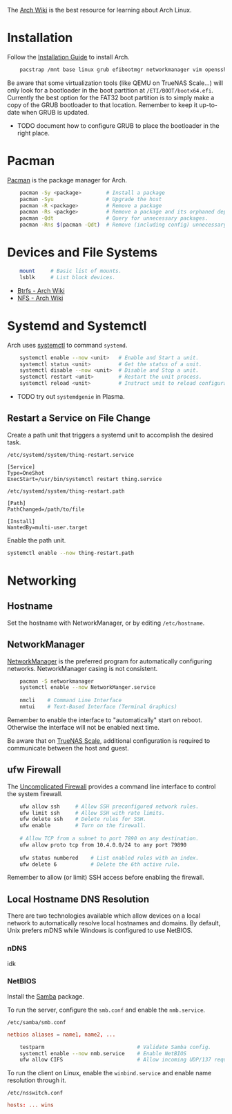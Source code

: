 The [Arch Wiki](https://wiki.archlinux.org/) is the best resource for learning about Arch Linux.

# Installation
Follow the [Installation Guide](https://wiki.archlinux.org/title/Installation_guide) to install Arch.

```bash
    pacstrap /mnt base linux grub efibootmgr networkmanager vim openssh
```

Be aware that some virtualization tools (like QEMU on TrueNAS Scale...) will only look for a bootloader in the boot partition at `/ETI/BOOT/bootx64.efi`.
Currently the best option for the FAT32 boot partition is to simply make a copy of the GRUB bootloader to that location.
Remember to keep it up-to-date when GRUB is updated.

* TODO document how to configure GRUB to place the bootloader in the right place.

# Pacman
[Pacman](https://wiki.archlinux.org/title/pacman) is the package manager for Arch.

```bash
    pacman -Sy <package>        # Install a package
    pacman -Syu                 # Upgrade the host
    pacman -R <package>         # Remove a package
    pacman -Rs <packge>         # Remove a package and its orphaned dependencies.
    pacman -Qdt                 # Query for unnecessary packages.
    pacman -Rns $(pacman -Qdt)  # Remove (including config) unnecessary packages.
```

# Devices and File Systems
```bash
    mount     # Basic list of mounts.
    lsblk     # List block devices.
```

* [Btrfs - Arch Wiki](https://wiki.archlinux.org/title/btrfs)
* [NFS - Arch Wiki](https://wiki.archlinux.org/title/NFS)

# Systemd and Systemctl
Arch uses [systemctl](https://wiki.archlinux.org/title/Systemd#Basic_systemctl_usage) to command `systemd`.

```bash
    systemctl enable --now <unit>   # Enable and Start a unit.
    systemctl status <unit>         # Get the status of a unit.
    systemctl disable --now <unit>  # Disable and Stop a unit.
    systemctl restart <unit>        # Restart the unit process.
    systemctl reload <unit>         # Instruct unit to reload configuration.
```

* TODO try out `systemdgenie` in Plasma.

## Restart a Service on File Change
Create a path unit that triggers a systemd unit to accomplish the desired task.

`/etc/systemd/system/thing-restart.service`
```unit
[Service]
Type=OneShot
ExecStart=/usr/bin/systemctl restart thing.service
```

`/etc/systemd/system/thing-restart.path`
```unit
[Path]
PathChanged=/path/to/file

[Install]
WantedBy=multi-user.target
```

Enable the path unit.
```bash
systemctl enable --now thing-restart.path
```

# Networking
## Hostname
Set the hostname with NetworkManager, or by editing `/etc/hostname`.

## NetworkManager
[NetworkManager](https://wiki.archlinux.org/title/NetworkManager) is the preferred program for automatically configuring networks.
NetworkManager casing is not consistent.

```bash
    pacman -S networkmanager
    systemctl enable --now NetworkManger.service
    
    nmcli    # Command Line Interface
    nmtui    # Text-Based Interface (Terminal Graphics)
```

Remember to enable the interface to "automatically" start on reboot.
Otherwise the interface will not be enabled next time.

Be aware that on [TrueNAS Scale](https://www.truenas.com/docs/scale/scaletutorials/virtualization/accessingnasfromvm/), additional configuration is required to communicate between the host and guest.

## ufw Firewall
The [Uncomplicated Firewall](https://wiki.archlinux.org/title/Uncomplicated_Firewall) provides a command line interface to control the system firewall.

```bash
    ufw allow ssh     # Allow SSH preconfigured network rules.
    ufw limit ssh     # Allow SSH with rate limits.
    ufw delete ssh    # Delete rules for SSH.
    ufw enable        # Turn on the firewall.
    
    # Allow TCP from a subnet to port 7890 on any destination.
    ufw allow proto tcp from 10.4.0.0/24 to any port 79890
    
    ufw status numbered    # List enabled rules with an index.
    ufw delete 6           # Delete the 6th active rule.
```

Remember to allow (or limit) SSH access before enabling the firewall.

## Local Hostname DNS Resolution
There are two technologies available which allow devices on a local network to automatically resolve local hostnames and domains.
By default, Unix prefers mDNS while Windows is configured to use NetBIOS.

### nDNS
idk

### NetBIOS
Install the [Samba](https://wiki.archlinux.org/title/samba) package.

To run the server, configure the `smb.conf` and enable the `nmb.service`.

`/etc/samba/smb.conf`
```smb.conf
netbios aliases = name1, name2, ...
```

```bash
    testparm                              # Validate Samba config.
    systemctl enable --now nmb.service    # Enable NetBIOS
    ufw allow CIFS                        # Allow incoming UDP/137 requests.
```

To run the client on Linux, enable the `winbind.service` and enable name resolution through it.

`/etc/nsswitch.conf`
```nsswitch.conf
hosts: ... wins
```
